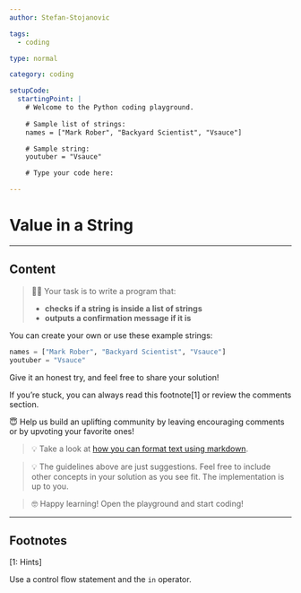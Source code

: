 ```yaml
---
author: Stefan-Stojanovic

tags:
  - coding

type: normal

category: coding

setupCode:
  startingPoint: |
    # Welcome to the Python coding playground.
    
    # Sample list of strings:
    names = ["Mark Rober", "Backyard Scientist", "Vsauce"]

    # Sample string:
    youtuber = "Vsauce"

    # Type your code here:

---
```


# Value in a String

---

## Content

> 👩‍💻 Your task is to write a program that:
> - **checks if a string is inside a list of strings**
> - **outputs a confirmation message if it is**

You can create your own or use these example strings:
```python
names = ["Mark Rober", "Backyard Scientist", "Vsauce"]
youtuber = "Vsauce"
```

Give it an honest try, and feel free to share your solution!

If you’re stuck, you can always read this footnote[1] or review the comments section.

😇 Help us build an uplifting community by leaving encouraging comments or by upvoting your favorite ones!

> 💡 Take a look at [how you can format text using markdown](https://www.enki.com/glossary/general/markdown-formatting).

> 💡 The guidelines above are just suggestions. Feel free to include other concepts in your solution as you see fit. The implementation is up to you.

> 🤓 Happy learning! Open the playground and start coding!

---

## Footnotes

[1: Hints]

Use a control flow statement and the `in` operator.
